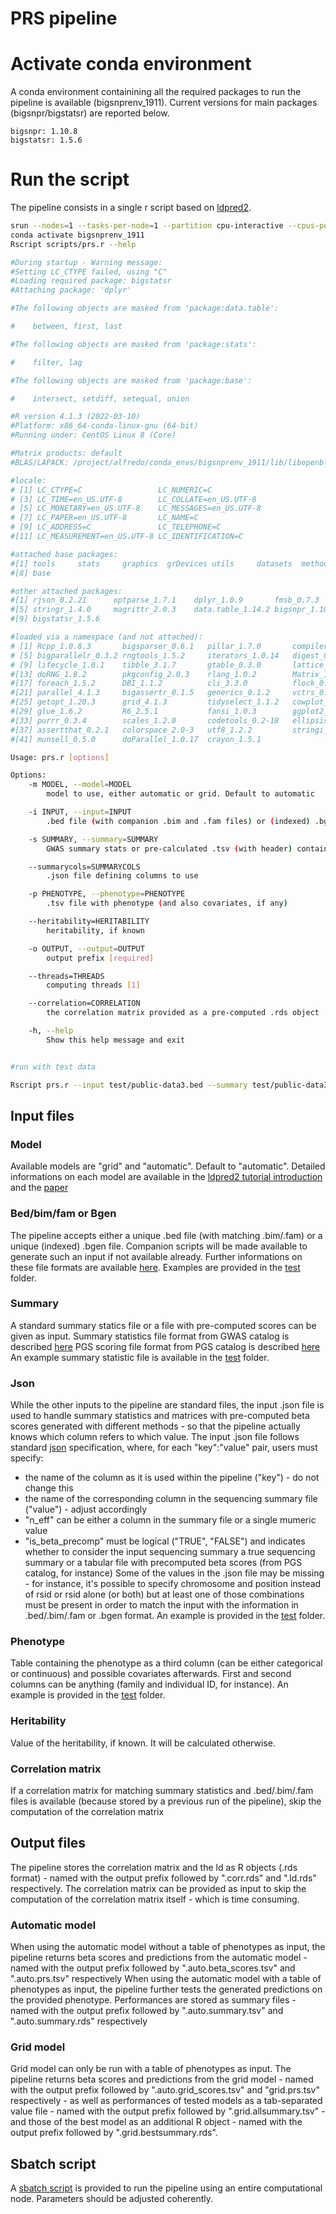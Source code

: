 # PRS pipeline


# Activate conda environment

A conda environment containining all the required packages to run the pipeline is available (bigsnprenv_1911).
Current versions for main packages (bigsnpr/bigstatsr) are reported below.

```
bigsnpr: 1.10.8
bigstatsr: 1.5.6
```

# Run the script

The pipeline consists in a single r script based on [ldpred2](https://privefl.github.io/bigsnpr/articles/LDpred2.html).

```bash
srun --nodes=1 --tasks-per-node=1 --partition cpu-interactive --cpus-per-task 8 --pty /bin/bash
conda activate bigsnprenv_1911
Rscript scripts/prs.r --help

#During startup - Warning message:
#Setting LC_CTYPE failed, using "C" 
#Loading required package: bigstatsr
#Attaching package: 'dplyr'

#The following objects are masked from 'package:data.table':

#    between, first, last

#The following objects are masked from 'package:stats':

#    filter, lag

#The following objects are masked from 'package:base':

#    intersect, setdiff, setequal, union

#R version 4.1.3 (2022-03-10)
#Platform: x86_64-conda-linux-gnu (64-bit)
#Running under: CentOS Linux 8 (Core)

#Matrix products: default
#BLAS/LAPACK: /project/alfredo/conda_envs/bigsnprenv_1911/lib/libopenblasp-r0.3.20.so

#locale:
# [1] LC_CTYPE=C                 LC_NUMERIC=C              
# [3] LC_TIME=en_US.UTF-8        LC_COLLATE=en_US.UTF-8    
# [5] LC_MONETARY=en_US.UTF-8    LC_MESSAGES=en_US.UTF-8   
# [7] LC_PAPER=en_US.UTF-8       LC_NAME=C                 
# [9] LC_ADDRESS=C               LC_TELEPHONE=C            
#[11] LC_MEASUREMENT=en_US.UTF-8 LC_IDENTIFICATION=C       

#attached base packages:
#[1] tools     stats     graphics  grDevices utils     datasets  methods  
#[8] base     

#other attached packages:
#[1] rjson_0.2.21      optparse_1.7.1    dplyr_1.0.9       fmsb_0.7.3       
#[5] stringr_1.4.0     magrittr_2.0.3    data.table_1.14.2 bigsnpr_1.10.8   
#[9] bigstatsr_1.5.6  

#loaded via a namespace (and not attached):
# [1] Rcpp_1.0.8.3       bigsparser_0.6.1   pillar_1.7.0       compiler_4.1.3    
# [5] bigparallelr_0.3.2 rngtools_1.5.2     iterators_1.0.14   digest_0.6.29     
# [9] lifecycle_1.0.1    tibble_3.1.7       gtable_0.3.0       lattice_0.20-45   
#[13] doRNG_1.8.2        pkgconfig_2.0.3    rlang_1.0.2        Matrix_1.4-1      
#[17] foreach_1.5.2      DBI_1.1.2          cli_3.3.0          flock_0.7         
#[21] parallel_4.1.3     bigassertr_0.1.5   generics_0.1.2     vctrs_0.4.1       
#[25] getopt_1.20.3      grid_4.1.3         tidyselect_1.1.2   cowplot_1.1.1     
#[29] glue_1.6.2         R6_2.5.1           fansi_1.0.3        ggplot2_3.3.6     
#[33] purrr_0.3.4        scales_1.2.0       codetools_0.2-18   ellipsis_0.3.2    
#[37] assertthat_0.2.1   colorspace_2.0-3   utf8_1.2.2         stringi_1.7.6     
#[41] munsell_0.5.0      doParallel_1.0.17  crayon_1.5.1      

Usage: prs.r [options]

Options:
	-m MODEL, --model=MODEL
		model to use, either automatic or grid. Default to automatic

	-i INPUT, --input=INPUT
		.bed file (with companion .bim and .fam files) or (indexed) .bgen file [required]

	-s SUMMARY, --summary=SUMMARY
		GWAS summary stats or pre-calculated .tsv (with header) containing beta scores [required]

	--summarycols=SUMMARYCOLS
		.json file defining columns to use

	-p PHENOTYPE, --phenotype=PHENOTYPE
		.tsv file with phenotype (and also covariates, if any)

	--heritability=HERITABILITY
		heritability, if known

	-o OUTPUT, --output=OUTPUT
		output prefix [required]

	--threads=THREADS
		computing threads [1]

	--correlation=CORRELATION
		the correlation matrix provided as a pre-computed .rds object

	-h, --help
		Show this help message and exit


#run with test data

Rscript prs.r --input test/public-data3.bed --summary test/public-data3-sumstats.txt --summarycols test/public-data3.json --threads 8 --output test/output/public-data3
```

## Input files

### Model

Available models are "grid" and "automatic". Default to "automatic".
Detailed informations on each model are available in the [ldpred2 tutorial introduction](https://privefl.github.io/bigsnpr/articles/LDpred2.html) and the [paper](https://doi.org/10.1093/bioinformatics/btaa1029)

### Bed/bim/fam or Bgen

The pipeline accepts either a unique .bed file (with matching .bim/.fam) or a unique (indexed) .bgen file. Companion scripts will be made available to generate such an input if not available already.
Further informations on these file formats are available [here](https://www.cog-genomics.org/plink/2.0/formats).
Examples are provided in the [test](test/) folder.

### Summary

A standard summary statics file or a file with pre-computed scores can be given as input.
Summary statistics file format from GWAS catalog is described [here](https://www.ebi.ac.uk/gwas/docs/summary-statistics-format#:~:text=Summary%20statistics%20are%20defined%20as,row%20for%20each%20variant%20analysed.)
PGS scoring file format from PGS catalog is described [here](https://www.pgscatalog.org/downloads/#:~:text=Formatted%20Files,-Format%3A%202.0&text=Each%20scoring%20file%20(variant%20information,gz%20).)
An example summary statistic file is available in the [test](test/) folder.

### Json

While the other inputs to the pipeline are standard files, the input .json file is used to handle summary statistics and matrices with pre-computed beta scores generated with different methods - so that the pipeline actually knows which column refers to which value.
The input .json file follows standard [json](https://en.wikipedia.org/wiki/JSON) specification, where, for each "key":"value" pair, users must specify:
- the name of the column as it is used within the pipeline ("key") - do not change this
- the name of the corresponding column in the sequencing summary file ("value") - adjust accordingly
- "n_eff" can be either a column in the summary file or a single mumeric value
- "is_beta_precomp" must be logical ("TRUE", "FALSE") and indicates whether to consider the input sequencing summary a true sequencing summary or a tabular file with precomputed beta scores (from PGS catalog, for instance)
Some of the values in the .json file may be missing - for instance, it's possible to specify chromosome and position instead of rsid or rsid alone (or both) but at least one of those combinations must be present in order to match the input with the information in .bed/.bim/.fam or .bgen format.
An example is provided in the [test](test/) folder.

### Phenotype

Table containing the phenotype as a third column (can be either categorical or continuous) and possible covariates afterwards. First and second columns can be anything (family and individual ID, for instance).
An example is provided in the [test](test/) folder.
 
### Heritability

Value of the heritability, if known. It will be calculated otherwise.

### Correlation matrix

If a correlation matrix for matching summary statistics and .bed/.bim/.fam files is available (because stored by a previous run of the pipeline), skip the computation of the correlation matrix

## Output files

The pipeline stores the correlation matrix and the ld as R objects (.rds format) - named with the output prefix followed by ".corr.rds" and ".ld.rds" respectively. The correlation matrix can be provided as input to skip the computation of the correlation matrix itself - which is time consuming.

### Automatic model

When using the automatic model without a table of phenotypes as input, the pipeline returns beta scores and predictions from the automatic model - named with the output prefix followed by ".auto.beta_scores.tsv" and ".auto.prs.tsv" respectively
When using the automatic model with a table of phenotypes as input, the pipeline further tests the generated predictions on the provided phenotype. Performances are stored as summary files - named with the output prefix followed by ".auto.summary.tsv" and ".auto.summary.rds" respectively

### Grid model

Grid model can only be run with a table of phenotypes as input. 
The pipeline returns beta scores and predictions from the grid model - named with the output prefix followed by ".auto.grid_scores.tsv" and "grid.prs.tsv" respectively - as well as performances of tested models as a tab-separated value file -  named with the output prefix followed by ".grid.allsummary.tsv" - and those of the best model as an additional R object - named with the output prefix followed by ".grid.bestsummary.rds".

## Sbatch script

A [sbatch script](scripts/prs.sbatch) is provided to run the pipeline using an entire computational node. Parameters should be adjusted coherently.